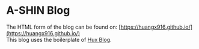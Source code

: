 # A-SHIN Blog

The HTML form of the blog can be found on: [https://huangx916.github.io/](https://huangx916.github.io/)  
This blog uses the boilerplate of [Hux Blog](https://github.com/Huxpro/huxpro.github.io).
